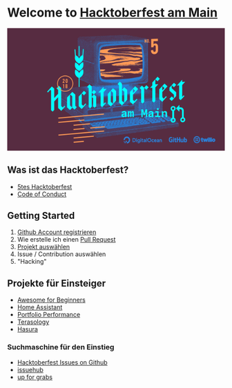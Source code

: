 # Welcome to [Hacktoberfest am Main](https://www.meetup.com/Coding-Dojo-Rhein-Main/events/254752507/)
![Hacktoberfest Logo](/images/Hacktoberfest_Am_Main.png)

## Was ist das Hacktoberfest?
* [5tes Hacktoberfest](https://hacktoberfest.digitalocean.com/faq)
* [Code of Conduct](https://docs.google.com/document/d/1gFKOhyUqMZzrZcbq8A_TpO5x9J9HK6agv70awCH8pyI/edit)

## Getting Started
1. [Github Account registrieren](https://hacktoberfest.digitalocean.com/sign_up/register)
2. Wie erstelle ich einen [Pull Request](https://www.digitalocean.com/community/tutorials/how-to-create-a-pull-request-on-github)
3. [Projekt auswählen](https://hacktoberfest.digitalocean.com/#gettingstarted)
4. Issue / Contribution auswählen
5. "Hacking"

## Projekte für Einsteiger
* [Awesome for Beginners](https://github.com/mungell/awesome-for-beginners)
* [Home Assistant](https://github.com/home-assistant/home-assistant/projects/2)
* [Portfolio Performance](https://github.com/buchen/portfolio)
* [Terasology](https://github.com/MovingBlocks/Terasology/labels/Good%20First%20Issue)
* [Hasura](https://github.com/hasura/graphql-engine/issues?q=is%3Aopen+is%3Aissue+label%3Ahacktoberfest)

### Suchmaschine für den Einstieg
* [Hacktoberfest Issues on Github](https://github.com/search?q=label%3Ahacktoberfest+state%3Aopen+type%3Aissue&type=Issues)
* [issuehub](http://issuehub.io/)
* [up for grabs](https://up-for-grabs.net/#/)
